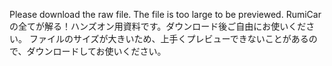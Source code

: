 Please download the raw file. The file is too large to be previewed.
RumiCarの全てが解る！ハンズオン用資料です。ダウンロード後ご自由にお使いください。
ファイルのサイズが大きいため、上手くプレビューできないことがあるので、ダウンロードしてお使いください。
